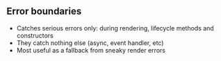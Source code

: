 ## Error boundaries

- Catches serious errors only: during rendering, lifecycle methods and constructors
- They catch nothing else (async, event handler, etc)
- Most useful as a fallback from sneaky render errors
